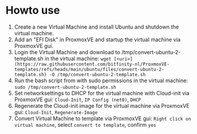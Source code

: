 # Howto use

1. Create a new Virtual Machine and install Ubuntu and shutdown the virtual machine.
2. Add an "EFI Disk" in ProxmoxVE and startup the virtual machine via ProxmoxVE gui.
3. Login the Virtual Machine and download to /tmp/convert-ubuntu-2-template.sh in the virtual machine: `wget [<uri>](https://raw.githubusercontent.com/bitfinity-nl/ProxmoxVE-templates/refs/heads/main/ubuntu/files/convert-ubuntu-2-template.sh) -O /tmp/convert-ubuntu-2-template.sh`
4. Run the bash script from with sudo permissions in the virtual machine: `sudo /tmp/convert-ubuntu-2-template.sh`
5. Set networksettings to DHCP for the virtual machine with Cloud-init via ProxmoxVE gui: `Cloud-Init`, `IP Config (net0)`, `DHCP`
6. Regenerate the Cloud-init image for the virtual machine via ProxmoxVE gui: `Cloud-Init`, `Regenerate-Image`
7. Convert Virtual Machine to template via ProxmoxVE gui: `Right click on virtual machine`, select `convert to template`, confirm `yes`

